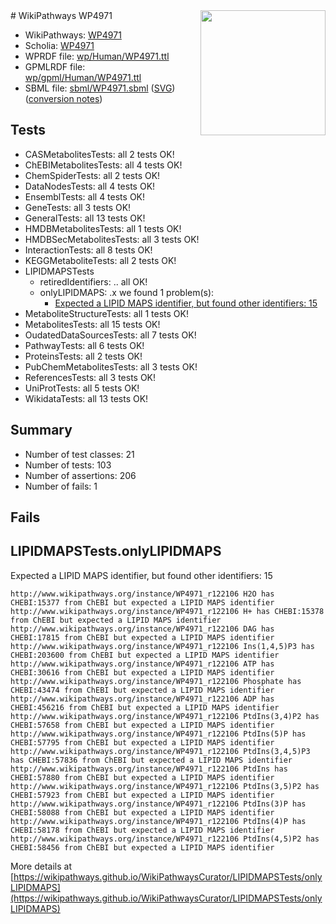 <img style="float: right; width: 200px" src="../logo.png" />
# WikiPathways WP4971

* WikiPathways: [WP4971](https://identifiers.org/wikipathways:WP4971)
* Scholia: [WP4971](https://scholia.toolforge.org/wikipathways/WP4971)
* WPRDF file: [wp/Human/WP4971.ttl](../wp/Human/WP4971.ttl)
* GPMLRDF file: [wp/gpml/Human/WP4971.ttl](../wp/gpml/Human/WP4971.ttl)
* SBML file: [sbml/WP4971.sbml](../sbml/WP4971.sbml) ([SVG](../sbml/WP4971.svg)) ([conversion notes](../sbml/WP4971.txt))

## Tests
* CASMetabolitesTests: all 2 tests OK!
* ChEBIMetabolitesTests: all 4 tests OK!
* ChemSpiderTests: all 2 tests OK!
* DataNodesTests: all 4 tests OK!
* EnsemblTests: all 4 tests OK!
* GeneTests: all 3 tests OK!
* GeneralTests: all 13 tests OK!
* HMDBMetabolitesTests: all 1 tests OK!
* HMDBSecMetabolitesTests: all 3 tests OK!
* InteractionTests: all 8 tests OK!
* KEGGMetaboliteTests: all 2 tests OK!
* LIPIDMAPSTests
    * retiredIdentifiers: .. all OK!
    * onlyLIPIDMAPS: .x we found 1 problem(s):
        * [Expected a LIPID MAPS identifier, but found other identifiers: 15](#d0bfb67d)
* MetaboliteStructureTests: all 1 tests OK!
* MetabolitesTests: all 15 tests OK!
* OudatedDataSourcesTests: all 7 tests OK!
* PathwayTests: all 6 tests OK!
* ProteinsTests: all 2 tests OK!
* PubChemMetabolitesTests: all 3 tests OK!
* ReferencesTests: all 3 tests OK!
* UniProtTests: all 5 tests OK!
* WikidataTests: all 13 tests OK!


## Summary

* Number of test classes: 21
* Number of tests: 103
* Number of assertions: 206
* Number of fails: 1

## Fails

<a name="d0bfb67d" />

## LIPIDMAPSTests.onlyLIPIDMAPS

Expected a LIPID MAPS identifier, but found other identifiers: 15
```
http://www.wikipathways.org/instance/WP4971_r122106 H2O has CHEBI:15377 from ChEBI but expected a LIPID MAPS identifier
http://www.wikipathways.org/instance/WP4971_r122106 H+ has CHEBI:15378 from ChEBI but expected a LIPID MAPS identifier
http://www.wikipathways.org/instance/WP4971_r122106 DAG has CHEBI:17815 from ChEBI but expected a LIPID MAPS identifier
http://www.wikipathways.org/instance/WP4971_r122106 Ins(1,4,5)P3 has CHEBI:203600 from ChEBI but expected a LIPID MAPS identifier
http://www.wikipathways.org/instance/WP4971_r122106 ATP has CHEBI:30616 from ChEBI but expected a LIPID MAPS identifier
http://www.wikipathways.org/instance/WP4971_r122106 Phosphate has CHEBI:43474 from ChEBI but expected a LIPID MAPS identifier
http://www.wikipathways.org/instance/WP4971_r122106 ADP has CHEBI:456216 from ChEBI but expected a LIPID MAPS identifier
http://www.wikipathways.org/instance/WP4971_r122106 PtdIns(3,4)P2 has CHEBI:57658 from ChEBI but expected a LIPID MAPS identifier
http://www.wikipathways.org/instance/WP4971_r122106 PtdIns(5)P has CHEBI:57795 from ChEBI but expected a LIPID MAPS identifier
http://www.wikipathways.org/instance/WP4971_r122106 PtdIns(3,4,5)P3 has CHEBI:57836 from ChEBI but expected a LIPID MAPS identifier
http://www.wikipathways.org/instance/WP4971_r122106 PtdIns has CHEBI:57880 from ChEBI but expected a LIPID MAPS identifier
http://www.wikipathways.org/instance/WP4971_r122106 PtdIns(3,5)P2 has CHEBI:57923 from ChEBI but expected a LIPID MAPS identifier
http://www.wikipathways.org/instance/WP4971_r122106 PtdIns(3)P has CHEBI:58088 from ChEBI but expected a LIPID MAPS identifier
http://www.wikipathways.org/instance/WP4971_r122106 PtdIns(4)P has CHEBI:58178 from ChEBI but expected a LIPID MAPS identifier
http://www.wikipathways.org/instance/WP4971_r122106 PtdIns(4,5)P2 has CHEBI:58456 from ChEBI but expected a LIPID MAPS identifier
```

More details at [https://wikipathways.github.io/WikiPathwaysCurator/LIPIDMAPSTests/onlyLIPIDMAPS](https://wikipathways.github.io/WikiPathwaysCurator/LIPIDMAPSTests/onlyLIPIDMAPS)

